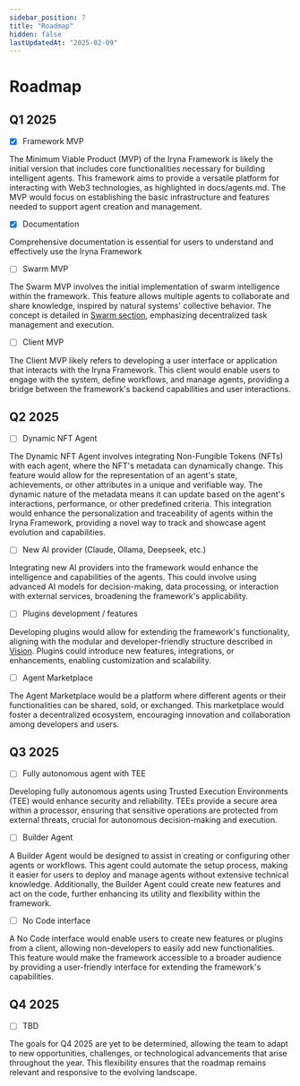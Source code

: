 ```yaml
---
sidebar_position: 7
title: "Roadmap"
hidden: false
lastUpdatedAt: "2025-02-09"
---
```


# Roadmap

## Q1 2025
- [X] Framework MVP

The Minimum Viable Product (MVP) of the Iryna Framework is likely the initial version that includes core functionalities necessary for building intelligent agents. This framework aims to provide a versatile platform for interacting with Web3 technologies, as highlighted in docs/agents.md. The MVP would focus on establishing the basic infrastructure and features needed to support agent creation and management.

- [X] Documentation

Comprehensive documentation is essential for users to understand and effectively use the Iryna Framework

- [ ] Swarm MVP

The Swarm MVP involves the initial implementation of swarm intelligence within the framework. This feature allows multiple agents to collaborate and share knowledge, inspired by natural systems' collective behavior. The concept is detailed in <a href="/docs/swarm">Swarm section</a>, emphasizing decentralized task management and execution.

- [ ] Client MVP

The Client MVP likely refers to developing a user interface or application that interacts with the Iryna Framework. This client would enable users to engage with the system, define workflows, and manage agents, providing a bridge between the framework's backend capabilities and user interactions.

## Q2 2025
- [ ] Dynamic NFT Agent

The Dynamic NFT Agent involves integrating Non-Fungible Tokens (NFTs) with each agent, where the NFT's metadata can dynamically change. This feature would allow for the representation of an agent's state, achievements, or other attributes in a unique and verifiable way. The dynamic nature of the metadata means it can update based on the agent's interactions, performance, or other predefined criteria. This integration would enhance the personalization and traceability of agents within the Iryna Framework, providing a novel way to track and showcase agent evolution and capabilities.

- [ ] New AI provider (Claude, Ollama, Deepseek, etc.)

Integrating new AI providers into the framework would enhance the intelligence and capabilities of the agents. This could involve using advanced AI models for decision-making, data processing, or interaction with external services, broadening the framework's applicability.

- [ ] Plugins development / features

Developing plugins would allow for extending the framework's functionality, aligning with the modular and developer-friendly structure described in <a href="/docs/vision">Vision</a>. Plugins could introduce new features, integrations, or enhancements, enabling customization and scalability.

- [ ] Agent Marketplace

The Agent Marketplace would be a platform where different agents or their functionalities can be shared, sold, or exchanged. This marketplace would foster a decentralized ecosystem, encouraging innovation and collaboration among developers and users.

## Q3 2025

- [ ] Fully autonomous agent with TEE

Developing fully autonomous agents using Trusted Execution Environments (TEE) would enhance security and reliability. TEEs provide a secure area within a processor, ensuring that sensitive operations are protected from external threats, crucial for autonomous decision-making and execution.

- [ ] Builder Agent

A Builder Agent would be designed to assist in creating or configuring other agents or workflows. This agent could automate the setup process, making it easier for users to deploy and manage agents without extensive technical knowledge. Additionally, the Builder Agent could create new features and act on the code, further enhancing its utility and flexibility within the framework.

- [ ] No Code interface

A No Code interface would enable users to create new features or plugins from a client, allowing non-developers to easily add new functionalities. This feature would make the framework accessible to a broader audience by providing a user-friendly interface for extending the framework's capabilities.

## Q4 2025

- [ ] TBD

The goals for Q4 2025 are yet to be determined, allowing the team to adapt to new opportunities, challenges, or technological advancements that arise throughout the year. This flexibility ensures that the roadmap remains relevant and responsive to the evolving landscape.
